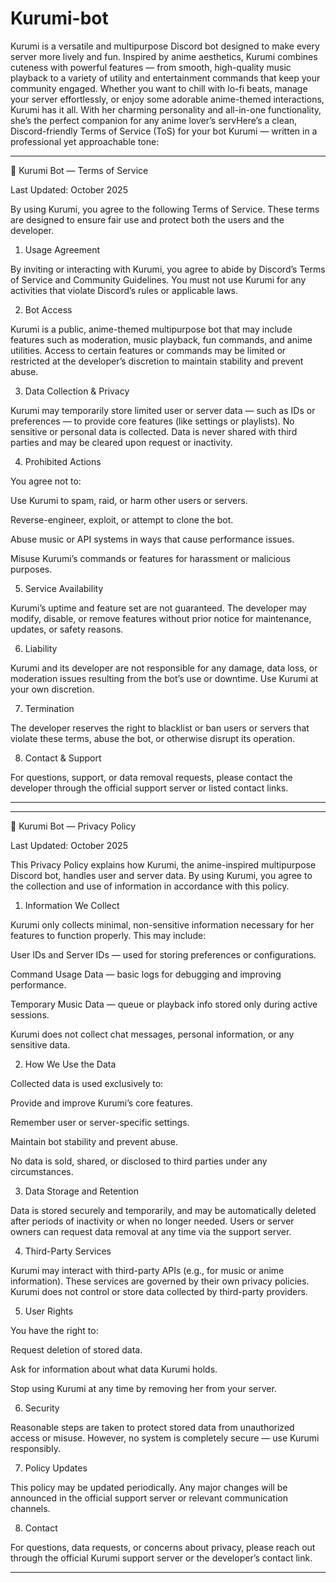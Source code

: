 # Kurumi-bot
Kurumi is a versatile and multipurpose Discord bot designed to make every server more lively and fun. Inspired by anime aesthetics, Kurumi combines cuteness with powerful features — from smooth, high-quality music playback to a variety of utility and entertainment commands that keep your community engaged. Whether you want to chill with lo-fi beats, manage your server effortlessly, or enjoy some adorable anime-themed interactions, Kurumi has it all. With her charming personality and all-in-one functionality, she’s the perfect companion for any anime lover’s servHere’s a clean, Discord-friendly Terms of Service (ToS) for your bot Kurumi — written in a professional yet approachable tone:


---

🌸 Kurumi Bot — Terms of Service

Last Updated: October 2025

By using Kurumi, you agree to the following Terms of Service. These terms are designed to ensure fair use and protect both the users and the developer.

1. Usage Agreement

By inviting or interacting with Kurumi, you agree to abide by Discord’s Terms of Service and Community Guidelines. You must not use Kurumi for any activities that violate Discord’s rules or applicable laws.

2. Bot Access

Kurumi is a public, anime-themed multipurpose bot that may include features such as moderation, music playback, fun commands, and anime utilities. Access to certain features or commands may be limited or restricted at the developer’s discretion to maintain stability and prevent abuse.

3. Data Collection & Privacy

Kurumi may temporarily store limited user or server data — such as IDs or preferences — to provide core features (like settings or playlists). No sensitive or personal data is collected. Data is never shared with third parties and may be cleared upon request or inactivity.

4. Prohibited Actions

You agree not to:

Use Kurumi to spam, raid, or harm other users or servers.

Reverse-engineer, exploit, or attempt to clone the bot.

Abuse music or API systems in ways that cause performance issues.

Misuse Kurumi’s commands or features for harassment or malicious purposes.


5. Service Availability

Kurumi’s uptime and feature set are not guaranteed. The developer may modify, disable, or remove features without prior notice for maintenance, updates, or safety reasons.

6. Liability

Kurumi and its developer are not responsible for any damage, data loss, or moderation issues resulting from the bot’s use or downtime. Use Kurumi at your own discretion.

7. Termination

The developer reserves the right to blacklist or ban users or servers that violate these terms, abuse the bot, or otherwise disrupt its operation.

8. Contact & Support

For questions, support, or data removal requests, please contact the developer through the official support server or listed contact links.


--- 




---

🌸 Kurumi Bot — Privacy Policy

Last Updated: October 2025

This Privacy Policy explains how Kurumi, the anime-inspired multipurpose Discord bot, handles user and server data. By using Kurumi, you agree to the collection and use of information in accordance with this policy.

1. Information We Collect

Kurumi only collects minimal, non-sensitive information necessary for her features to function properly. This may include:

User IDs and Server IDs — used for storing preferences or configurations.

Command Usage Data — basic logs for debugging and improving performance.

Temporary Music Data — queue or playback info stored only during active sessions.


Kurumi does not collect chat messages, personal information, or any sensitive data.

2. How We Use the Data

Collected data is used exclusively to:

Provide and improve Kurumi’s core features.

Remember user or server-specific settings.

Maintain bot stability and prevent abuse.


No data is sold, shared, or disclosed to third parties under any circumstances.

3. Data Storage and Retention

Data is stored securely and temporarily, and may be automatically deleted after periods of inactivity or when no longer needed. Users or server owners can request data removal at any time via the support server.

4. Third-Party Services

Kurumi may interact with third-party APIs (e.g., for music or anime information). These services are governed by their own privacy policies. Kurumi does not control or store data collected by third-party providers.

5. User Rights

You have the right to:

Request deletion of stored data.

Ask for information about what data Kurumi holds.

Stop using Kurumi at any time by removing her from your server.


6. Security

Reasonable steps are taken to protect stored data from unauthorized access or misuse. However, no system is completely secure — use Kurumi responsibly.

7. Policy Updates

This policy may be updated periodically. Any major changes will be announced in the official support server or relevant communication channels.

8. Contact

For questions, data requests, or concerns about privacy, please reach out through the official Kurumi support server or the developer’s contact link.



---


